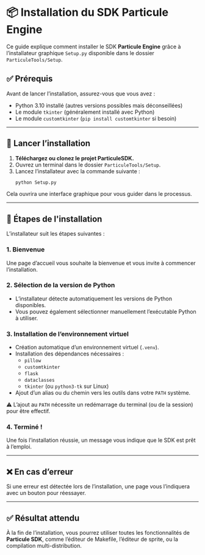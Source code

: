 
# 📦 Installation du SDK Particule Engine

Ce guide explique comment installer le SDK **Particule Engine** grâce à l’installateur graphique `Setup.py` disponible dans le dossier `ParticuleTools/Setup`.

## ✅ Prérequis

Avant de lancer l’installation, assurez-vous que vous avez :
- Python 3.10 installé (autres versions possibles mais déconseillées)
- Le module `tkinter` (généralement installé avec Python)
- Le module `customtkinter` (`pip install customtkinter` si besoin)

---

## 🚀 Lancer l’installation

1. **Téléchargez ou clonez le projet ParticuleSDK.**
2. Ouvrez un terminal dans le dossier `ParticuleTools/Setup`.
3. Lancez l’installateur avec la commande suivante :
   ```bash
   python Setup.py
   ```

Cela ouvrira une interface graphique pour vous guider dans le processus.

---

## 🧭 Étapes de l'installation

L’installateur suit les étapes suivantes :

### 1. Bienvenue
Une page d’accueil vous souhaite la bienvenue et vous invite à commencer l’installation.

### 2. Sélection de la version de Python
- L’installateur détecte automatiquement les versions de Python disponibles.
- Vous pouvez également sélectionner manuellement l’exécutable Python à utiliser.

### 3. Installation de l’environnement virtuel
- Création automatique d’un environnement virtuel (`.venv`).
- Installation des dépendances nécessaires :
  - `pillow`
  - `customtkinter`
  - `flask`
  - `dataclasses`
  - `tkinter` (ou `python3-tk` sur Linux)
- Ajout d’un alias ou du chemin vers les outils dans votre `PATH` système.

⚠️ L’ajout au `PATH` nécessite un redémarrage du terminal (ou de la session) pour être effectif.

### 4. Terminé !
Une fois l’installation réussie, un message vous indique que le SDK est prêt à l’emploi.

---

## ❌ En cas d’erreur

Si une erreur est détectée lors de l’installation, une page vous l’indiquera avec un bouton pour réessayer.

---

## ✅ Résultat attendu

À la fin de l’installation, vous pourrez utiliser toutes les fonctionnalités de **Particule SDK**, comme l’éditeur de Makefile, l’éditeur de sprite, ou la compilation multi-distribution.

